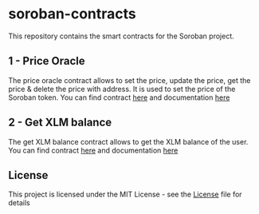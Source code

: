 # soroban-contracts

This repository contains the smart contracts for the Soroban project.

## 1 - Price Oracle

The price oracle contract allows to set the price, update the price, get the price & delete the price with address. It is used to set the price of the Soroban token.
You can find contract [here](/manage_prices_contract/) and documentation [here](/manage_prices_contract/README.md)

## 2 - Get XLM balance

The get XLM balance contract allows to get the XLM balance of the user.
You can find contract [here](/xlm_balance_contract/) and documentation [here](/xlm_balance_contract/README.md)

## License

This project is licensed under the MIT License - see the [License](./LICENSE.md) file for details
